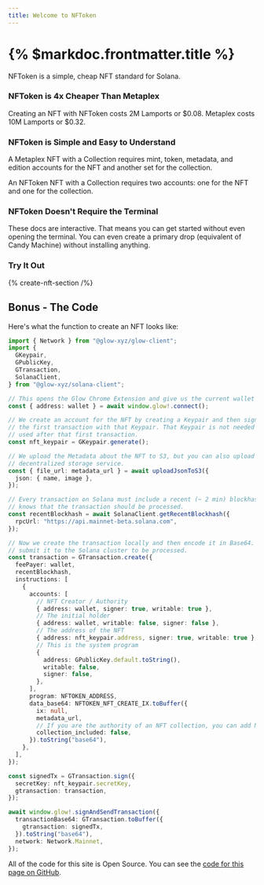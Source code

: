 ```yaml
---
title: Welcome to NFToken
---
```


# {% $markdoc.frontmatter.title %}

NFToken is a simple, cheap NFT standard for Solana.

### NFToken is 4x Cheaper Than Metaplex

Creating an NFT with NFToken costs 2M Lamports or $0.08. Metaplex costs 10M Lamports or $0.32.

### NFToken is Simple and Easy to Understand

A Metaplex NFT with a Collection requires mint, token, metadata, and edition accounts for the NFT and another set for the collection.

An NFToken NFT with a Collection requires two accounts: one for the NFT and one for the collection.

### NFToken Doesn't Require the Terminal

These docs are interactive. That means you can get started without even opening the terminal. You can even create a primary drop (equivalent of Candy Machine) without installing anything.

### Try It Out

{% create-nft-section /%}

## Bonus - The Code

Here's what the function to create an NFT looks like:

```ts
import { Network } from "@glow-xyz/glow-client";
import {
  GKeypair,
  GPublicKey,
  GTransaction,
  SolanaClient,
} from "@glow-xyz/solana-client";

// This opens the Glow Chrome Extension and give us the current wallet
const { address: wallet } = await window.glow!.connect();

// We create an account for the NFT by creating a Keypair and then signing
// the first transaction with that Keypair. That Keypair is not needed and cannot be
// used after that first transaction.
const nft_keypair = GKeypair.generate();

// We upload the Metadata about the NFT to S3, but you can also upload it to your own
// decentralized storage service.
const { file_url: metadata_url } = await uploadJsonToS3({
  json: { name, image },
});

// Every transaction on Solana must include a recent (~ 2 min) blockhash so that the cluster
// knows that the transaction should be processed.
const recentBlockhash = await SolanaClient.getRecentBlockhash({
  rpcUrl: "https://api.mainnet-beta.solana.com",
});

// Now we create the transaction locally and then encode it in Base64. Once it's in Base64, we can
// submit it to the Solana cluster to be processed.
const transaction = GTransaction.create({
  feePayer: wallet,
  recentBlockhash,
  instructions: [
    {
      accounts: [
        // NFT Creator / Authority
        { address: wallet, signer: true, writable: true },
        // The initial holder
        { address: wallet, writable: false, signer: false },
        // The address of the NFT
        { address: nft_keypair.address, signer: true, writable: true },
        // This is the system program
        {
          address: GPublicKey.default.toString(),
          writable: false,
          signer: false,
        },
      ],
      program: NFTOKEN_ADDRESS,
      data_base64: NFTOKEN_NFT_CREATE_IX.toBuffer({
        ix: null,
        metadata_url,
        // If you are the authority of an NFT collection, you can add NFTs to the collection.
        collection_included: false,
      }).toString("base64"),
    },
  ],
});

const signedTx = GTransaction.sign({
  secretKey: nft_keypair.secretKey,
  gtransaction: transaction,
});

await window.glow!.signAndSendTransaction({
  transactionBase64: GTransaction.toBuffer({
    gtransaction: signedTx,
  }).toString("base64"),
  network: Network.Mainnet,
});
```

All of the code for this site is Open Source. You can see the [code for this page on GitHub](https://github.com/glow-xyz/nftoken/blob/master/docs/components/CreateNftSection.tsx).
